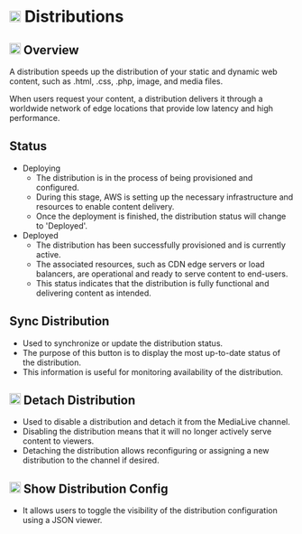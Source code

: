 # <img src="https://raw.githubusercontent.com/FortAwesome/Font-Awesome/6.x/svgs/solid/cloud.svg" width="20" height="20"> Distributions

## <img src="https://raw.githubusercontent.com/FortAwesome/Font-Awesome/6.x/svgs/solid/magnifying-glass-chart.svg" width="20" height="20"> Overview

A distribution speeds up the distribution of your static and dynamic web content, such as .html, .css, .php, image, and media files.

When users request your content, a distribution delivers it through a worldwide network of edge locations that provide low latency and high performance.

## Status

* Deploying
    - The distribution is in the process of being provisioned and configured.
    - During this stage, AWS is setting up the necessary infrastructure and resources to enable content delivery.
    - Once the deployment is finished, the distribution status will change to 'Deployed'.
* Deployed
    - The distribution has been successfully provisioned and is currently active.
    - The associated resources, such as CDN edge servers or load balancers, are operational and ready to serve content to end-users.
    - This status indicates that the distribution is fully functional and delivering content as intended.

## Sync Distribution

* Used to synchronize or update the distribution status.
* The purpose of this button is to display the most up-to-date status of the distribution.
* This information is useful for monitoring availability of the distribution.

## <img src="https://raw.githubusercontent.com/FortAwesome/Font-Awesome/6.x/svgs/solid/scissors.svg" width="20" height="20">  Detach Distribution

* Used to disable a distribution and detach it from the MediaLive channel.
* Disabling the distribution means that it will no longer actively serve content to viewers.
* Detaching the distribution allows reconfiguring or assigning a new distribution to the channel if desired.

## <img src="https://raw.githubusercontent.com/FortAwesome/Font-Awesome/6.x/svgs/solid/chevron-up.svg" width="20" height="20">  Show Distribution Config

* It allows users to toggle the visibility of the distribution configuration using a JSON viewer.
